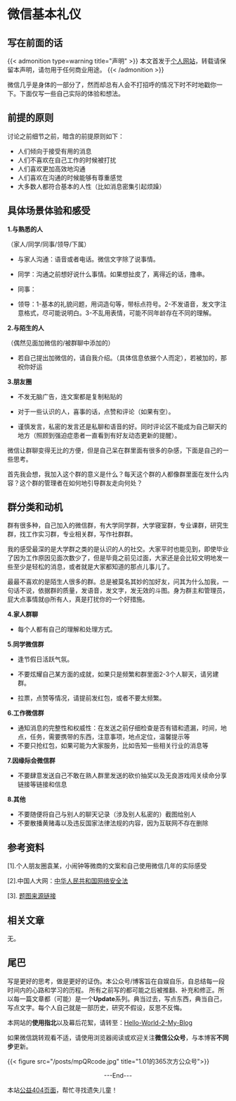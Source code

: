 # 微信基本礼仪


<!--more-->


<!-- 分类文章参考

 "Books|读书"   "Episodes|影视"    "做事"   
  "Chat|扯淡"   Tutorials|教程
  
description: 文章内容的描述.

添加图片使用下面的代码，同时将图片放到/static/posts下

{{< figure src="/posts/test.jpg" title=""  >}}

 -->
 

## 写在前面的话

{{< admonition  type=warning title="声明" >}}
本文首发于[个人网站](https://miaobingyi.com/)，转载请保留本声明，请勿用于任何商业用途。
{{< /admonition >}}

微信几乎是身体的一部分了，然而却总有人会不打招呼的情况下时不时地戳你一下。下面仅写一些自己实际的体验和想法。



## 前提的原则

讨论之前细节之前，暗含的前提原则如下：

- 人们倾向于接受有用的消息
- 人们不喜欢在自己工作的时候被打扰
- 人们喜欢更加高效地沟通
- 人们喜欢在沟通的时候能够有尊重感觉
- 大多数人都符合基本的人性（比如消息密集引起烦躁）



## 具体场景体验和感受

**1.与熟悉的人**

（家人/同学/同事/领导/下属）

- 与家人沟通：语音或者电话。微信文字除了说事情。


- 同学：沟通之前想好说什么事情。如果想扯皮了，离得近的话，撸串。


- 同事：


- 领导：1-基本的礼貌问题，用词造句等，带标点符号。2-不发语音，发文字注意格式，尽可能说明白。3-不乱用表情，可能不同年龄存在不同的理解。


**2.与陌生的人**

（偶然见面加微信的/被群聊中添加的）

- 若自己提出加微信的，请自我介绍。（具体信息依据个人而定），若被加的，那祝你好运

**3.朋友圈**

- 不发无脑广告，连文案都是复制粘贴的


- 对于一些认识的人，喜事的话，点赞和评论（如果有空）。


- 谨慎发言，私密的发言还是私聊和语音的好。同时评论区不能成为自己聊天的地方（照顾到强迫症患者一直看到有好友动态更新的提醒）。


微信让群聊变得无比的方便，但是自己呆在群里面有很多的杂感，下面是自己的一些思考。

首先我会想，我加入这个群的意义是什么？每天这个群的人都像群里面在发什么内容？这个群的管理者在如何地引导群友走向何处？



## 群分类和动机

群有很多种，自己加入的微信群，有大学同学群，大学寝室群，专业课群，研究生群，找工作实习群，专业相关群，写作社群群。

我的感受最深的是大学群之类的是认识的人的社交。大家平时也能见到，即使毕业了因为工作原因见面次数少了，但是毕竟之前见过面，大家还是会比较文明地发一些至少是轻松的消息，或者就是大家都知道的那点儿事儿了。

最最不喜欢的是陌生人很多的群。总是被莫名其妙的加好友，问其为什么加我，一句话不说，依据群的质量，发语音，发文字，发无效的斗图。身为群主和管理员，屁大点事情就@所有人，真是打扰你的一个好措施。




**4.家人群聊**

- 每个人都有自己的理解和处理方式。


**5.同学微信群**

- 逢节假日活跃气氛。


- 不要炫耀自己某方面的成就，如果只是频繁和群里面2-3个人聊天，请另建群。


- 拉票，点赞等情况，请提前发红包，或者不要太频繁。


**6.工作微信群**

- 通知消息的完整性和权威性：在发送之前仔细检查是否有错和遗漏，时间，地点，任务，需要携带的东西，注意事项，地点定位，温馨提示等
- 不要只抢红包，如果可能为大家服务，比如告知一些相关行业的消息等


**7.因缘际会微信群**

- 不要肆意发送自己不敢在熟人群里发送的砍价抽奖以及无良游戏闯关续命分享链接等链接和信息


**8.其他**

- 不要随便将自己与别人的聊天记录（涉及别人私密的）截图给别人
- 不要散播黄赌毒以及违反国家法律法规的内容，因为互联网不存在删除



## 参考资料

[1].个人朋友圈袁某，小闹钟等微商的文案和自己使用微信几年的实际感受

[2].中国人大网：[中华人民共和国网络安全法](http://www.npc.gov.cn/npc/xinwen/2016-11/07/content_2001605.htm)

[3]. [题图来源链接](https://www.luxury-insider.com/fashion-beauty/wechat-could-drive-luxury-fashion)

## 相关文章 

无。

## 尾巴
写是更好的思考，做是更好的证伪。本公众号/博客旨在自娱自乐，自总结每一段时间内的心路和学习的历程。 所有之前写的都可能之后被推翻、补充和修正。所以每一篇文章都（可能）是一个**Update**系列。典当过去，写点东西，典当自己，写点文字。每个人自己就是一部历史，研究不假设，反思不反悔。

本网站的**使用指北**以及幕后花絮，请转至：[Hello-World-2-My-Blog](https://miaobingyi.com/2018/hello-my-own-website/)

如果微信跳转观看不适，请使用浏览器阅读或欢迎关注**微信公众号**，与本博客**不同步**更新。

{{< figure src="/posts/mpQRcode.jpg" title="1.01的365次方公众号">}}

<center>  ---End---  </center>

本站[公益404页面](https://miaobingyi.com/404)，帮忙寻找遗失儿童！
